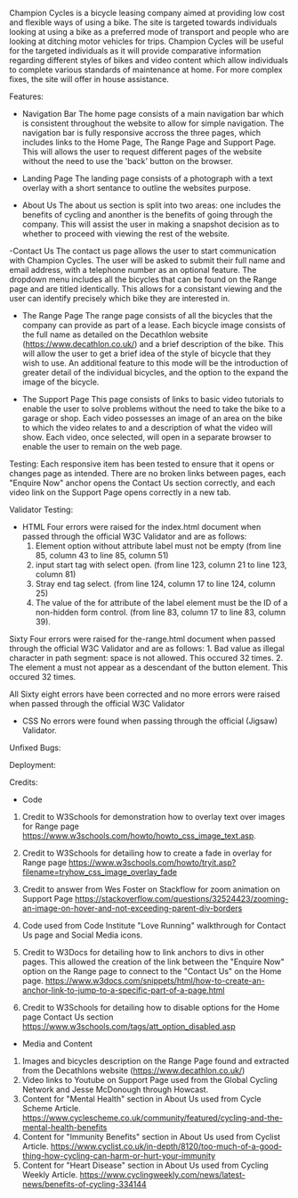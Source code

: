 Champion Cycles is a bicycle leasing company aimed at providing low cost and flexible ways of using a bike. The site is targeted towards individuals looking at using a bike as a preferred mode of transport and people who are looking at ditching motor vehicles for trips. Champion Cycles will be useful for the targeted individuals as it will provide comparative information regarding different styles of bikes and video content which allow individuals to complete various standards of maintenance at home. For more complex fixes, the site will offer in house assistance.

Features:
- Navigation Bar
The home page consists of a main navigation bar which is consistent throughout the website to allow for simple navigation. The navigation bar is fully responsive accross the three pages, which includes links to the Home Page, The Range Page and Support Page. This will allows the user to request different pages of the website without the need to use the 'back' button on the browser.

- Landing Page
The landing page consists of a photograph with a text overlay with a short sentance to outline the websites purpose. 

- About Us
The about us section is split into two areas: one includes the benefits of cycling and anonther is the benefits of going through the company. This will assist the user in making a snapshot decision as to whether to proceed with viewing the rest of the website.

-Contact Us
The contact us page allows the user to start communication with Champion Cycles. The user will be asked to submit their full name and email address, with a telephone number as an optional feature. The dropdown menu includes all the bicycles that can be found on the Range page and are titled identically. This allows for a consistant viewing and the user can identify precisely which bike they are interested in.

- The Range Page
The range page consists of all the bicycles that the company can provide as part of a lease. Each bicycle image consists of the full name as detailed on the Decathlon website (https://www.decathlon.co.uk/) and a brief description of the bike. This will allow the user to get a brief idea of the style of bicycle that they wish to use. An additional feature to this mode will be the introduction of greater detail of the individual bicycles, and the option to the expand the image of the bicycle.

- The Support Page
This page consists of links to basic video tutorials to enable the user to solve problems without the need to take the bike to a garage or shop. Each video possesses an image of an area on the bike to which the video relates to and a description of what the video will show. Each video, once selected, will open in a separate browser to enable the user to remain on the web page.

Testing:
Each responsive item has been tested to ensure that it opens or changes page as intended. There are no broken links between pages, each "Enquire Now" anchor opens the Contact Us section correctly, and each video link on the Support Page opens correctly in a new tab.

Validator Testing:
- HTML
Four errors were raised for the index.html document when passed through the official W3C Validator and are as follows:
    1. Element option without attribute label must not be empty (from line 85, column 43 to line 85, column 51)
    2.  input start tag with select open. (from line 123, column 21 to line 123, column 81)
    3.  Stray end tag select. (from line 124, column 17 to line 124, column 25)
    4. The value of the for attribute of the label element must be the ID of a non-hidden form control. (from line 83, column 17 to line 83, column 39).

Sixty Four errors were raised for the-range.html document when passed through the official W3C Validator and are as follows:
    1. Bad value as illegal character in path segment: space is not allowed. This occured 32 times.
    2. The element a must not appear as a descendant of the button element. This occured 32 times.

All Sixty eight errors have been corrected and no more errors were raised when passed through the official W3C Validator

- CSS
No errors were found when passing through the official (Jigsaw) Validator.

Unfixed Bugs:

Deployment:

Credits:
- Code
1. Credit to W3Schools for demonstration how to overlay text over images for Range page https://www.w3schools.com/howto/howto_css_image_text.asp.

2. Credit to W3Schools for detailing how to create a fade in overlay for Range page https://www.w3schools.com/howto/tryit.asp?filename=tryhow_css_image_overlay_fade

3. Credit to answer from Wes Foster on Stackflow for zoom animation on Support Page https://stackoverflow.com/questions/32524423/zooming-an-image-on-hover-and-not-exceeding-parent-div-borders

4. Code used from Code Institute "Love Running" walkthrough for Contact Us page and Social Media icons.

5. Credit to W3Docs for detailing how to link anchors to divs in other pages. This allowed the creation of the link between the "Enquire Now" option on the Range page to connect to the "Contact Us" on the Home page. https://www.w3docs.com/snippets/html/how-to-create-an-anchor-link-to-jump-to-a-specific-part-of-a-page.html

6. Credit to W3Schools for detailing how to disable options for the Home page Contact Us section https://www.w3schools.com/tags/att_option_disabled.asp

- Media and Content
1. Images and bicycles description on the Range Page found and extracted from the Decathlons website (https://www.decathlon.co.uk/)
2. Video links to Youtube on Support Page used from the Global Cycling Network and Jesse McDonough through Howcast.
3. Content for "Mental Health" section in About Us used from Cycle Scheme Article. https://www.cyclescheme.co.uk/community/featured/cycling-and-the-mental-health-benefits
4. Content for "Immunity Benefits" section in About Us used from Cyclist Article. https://www.cyclist.co.uk/in-depth/8120/too-much-of-a-good-thing-how-cycling-can-harm-or-hurt-your-immunity
5. Content for "Heart Disease" section in About Us used from Cycling Weekly Article. https://www.cyclingweekly.com/news/latest-news/benefits-of-cycling-334144